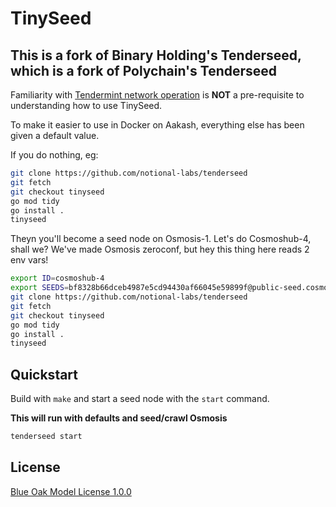 # TinySeed

## This is a fork of Binary Holding's Tenderseed, which is a fork of Polychain's Tenderseed

Familiarity with [Tendermint network operation](https://tendermint.com/docs/tendermint-core/using-tendermint.html) is **NOT** a pre-requisite to understanding how to use TinySeed.

To make it easier to use in Docker on Aakash, everything else has been given a default value.

If you do nothing, eg:

```bash
git clone https://github.com/notional-labs/tenderseed
git fetch
git checkout tinyseed
go mod tidy
go install .
tinyseed
```

Theyn you'll become a seed node on Osmosis-1.  Let's do Cosmoshub-4, shall we?  We've made Osmosis zeroconf, but hey this thing here reads 2 env vars!

```bash
export ID=cosmoshub-4
export SEEDS=bf8328b66dceb4987e5cd94430af66045e59899f@public-seed.cosmos.vitwit.com:26656,cfd785a4224c7940e9a10f6c1ab24c343e923bec@164.68.107.188:26656,d72b3011ed46d783e369fdf8ae2055b99a1e5074@173.249.50.25:26656,ba3bacc714817218562f743178228f23678b2873@public-seed-node.cosmoshub.certus.one:26656,3c7cad4154967a294b3ba1cc752e40e8779640ad@84.201.128.115:26656,366ac852255c3ac8de17e11ae9ec814b8c68bddb@51.15.94.196:26656
git clone https://github.com/notional-labs/tenderseed
git fetch
git checkout tinyseed
go mod tidy
go install .
tinyseed
```



## Quickstart

Build with `make` and start a seed node with the `start` command.

**This will run with defaults and seed/crawl Osmosis**
```bash
tenderseed start
```



## License

[Blue Oak Model License 1.0.0](https://blueoakcouncil.org/license/1.0.0)
